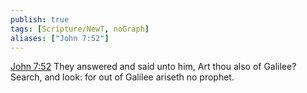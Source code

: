 ```yaml
---
publish: true
tags: [Scripture/NewT, noGraph]
aliases: ["John 7:52"]
---
```

[John 7:52](https://churchofjesuschrist.org/study/scriptures/nt/john/7?lang=eng&id=p52#p52) They answered and said unto him, Art thou also of Galilee? Search, and look: for out of Galilee ariseth no prophet.
